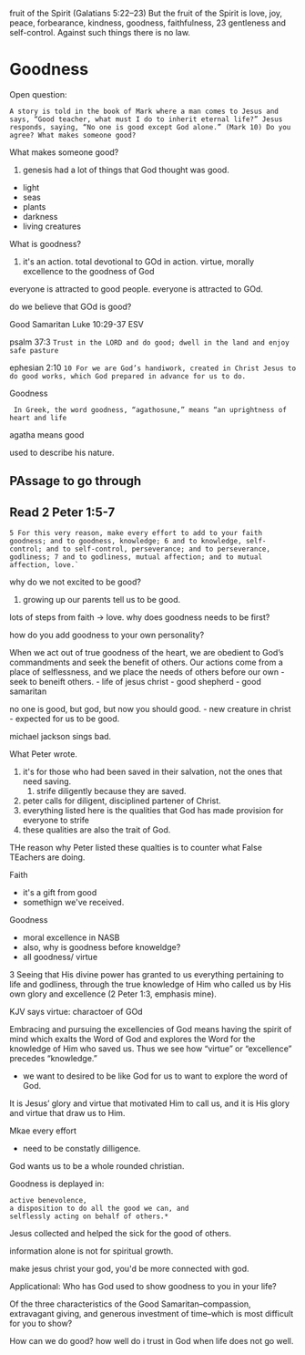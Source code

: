 fruit of the Spirit (Galatians 5:22–23)
But the fruit of the Spirit is love, joy, peace, forbearance, kindness, goodness, faithfulness, 23 gentleness and self-control. Against such things there is no law.

# Goodness

Open question:
```
A story is told in the book of Mark where a man comes to Jesus and says, “Good teacher, what must I do to inherit eternal life?” Jesus responds, saying, “No one is good except God alone.” (Mark 10) Do you agree? What makes someone good?
```

What makes someone good?

1. genesis had a lot of things that God thought was good.
- light
- seas
- plants
- darkness
- living creatures

What is goodness?
1. it's an action.
total devotional to GOd in action.
virtue, morally excellence to the goodness of God

everyone is attracted to good people. everyone is attracted to GOd.

do we believe that GOd is good?

Good Samaritan
Luke 10:29-37 ESV

psalm 37:3
`Trust in the LORD and do good; dwell in the land and enjoy safe pasture`

ephesian 2:10
`10 For we are God’s handiwork, created in Christ Jesus to do good works, which God prepared in advance for us to do.`

Goodness
```
 In Greek, the word goodness, “agathosune,” means “an uprightness of heart and life
 ```
 agatha means good

 used to describe his nature.


## PAssage to go through
## Read 2 Peter 1:5-7
```
5 For this very reason, make every effort to add to your faith goodness; and to goodness, knowledge; 6 and to knowledge, self-control; and to self-control, perseverance; and to perseverance, godliness; 7 and to godliness, mutual affection; and to mutual affection, love.`
```

why do we not excited to be good?
1. growing up our parents tell us to be good.

lots of steps from faith -> love.
why does goodness needs to be first?

how do you add goodness to your own personality?

When we act out of true goodness of the heart, we are obedient to God’s commandments and seek the benefit of others. Our actions come from a place of selflessness, and we place the needs of others before our own
    - seek to beneift others.
    - life of jesus christ
        - good shepherd
        - good samaritan

no one is good, but god, but now you should good.
    - new creature in christ
    - expected for us to be good.

michael jackson sings bad.

What Peter wrote.

1. it's for those who had been saved in their salvation, not the ones that need saving.
    1. strife diligently because they are saved.
2. peter calls for diligent, disciplined partener of Christ.
3. everything listed here is the qualities that God has made provision for everyone to strife
4. these qualities are also the trait of God.

THe reason why Peter listed these qualties is to counter what False TEachers are doing.

Faith
- it's a gift from good
- somethign we've received.

Goodness
- moral excellence in NASB
- also, why is goodness before knoweldge?
- all goodness/ virtue

3 Seeing that His divine power has granted to us everything pertaining to life and godliness, through the true knowledge of Him who called us by His own glory and excellence (2 Peter 1:3, emphasis mine).

KJV says virtue: charactoer of GOd

Embracing and pursuing the excellencies of God means having the spirit of mind which exalts the Word of God and explores the Word for the knowledge of Him who saved us. Thus we see how “virtue” or “excellence” precedes “knowledge.”
- we want to desired to be like God for us to want to explore the word of God.

It is Jesus’ glory and virtue that motivated Him to call us, and it is His glory and virtue that draw us to Him.

Mkae every effort
- need to be constatly dilligence.

God wants us to be a whole rounded christian.


Goodness is deplayed in:
```
active benevolence,
a disposition to do all the good we can, and
selflessly acting on behalf of others.*
```

Jesus collected and helped the sick for the good of others.

information alone is not for spiritual growth.

make jesus christ your god, you'd be more  connected with god.

Applicational:
Who has God used to show goodness to you in your life? 

Of the three characteristics of the Good Samaritan–compassion, extravagant giving, and generous investment of time–which is most difficult for you to show? 

How can we do good? how well do i trust in God when life does not go well.
